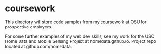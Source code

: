 # coursework

This directory will store code samples from my coursework at OSU for prospective employers.

For some further examples of my web dev skills, see my work for the USC Home Data and Mobile Sensing Project at homedata.github.io.  Project repo located at github.com/homedata.

